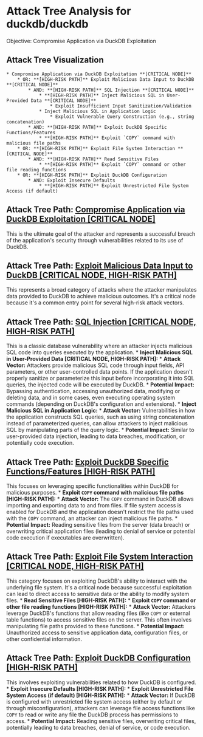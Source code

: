 # Attack Tree Analysis for duckdb/duckdb

Objective: Compromise Application via DuckDB Exploitation

## Attack Tree Visualization

```
* Compromise Application via DuckDB Exploitation **[CRITICAL NODE]**
    * OR: **[HIGH-RISK PATH]** Exploit Malicious Data Input to DuckDB **[CRITICAL NODE]**
        * AND: **[HIGH-RISK PATH]** SQL Injection **[CRITICAL NODE]**
            * **[HIGH-RISK PATH]** Inject Malicious SQL in User-Provided Data **[CRITICAL NODE]**
                * Exploit Insufficient Input Sanitization/Validation
            * Inject Malicious SQL in Application Logic
                * Exploit Vulnerable Query Construction (e.g., string concatenation)
        * AND: **[HIGH-RISK PATH]** Exploit DuckDB Specific Functions/Features
            * **[HIGH-RISK PATH]** Exploit `COPY` command with malicious file paths
    * OR: **[HIGH-RISK PATH]** Exploit File System Interaction **[CRITICAL NODE]**
        * AND: **[HIGH-RISK PATH]** Read Sensitive Files
            * **[HIGH-RISK PATH]** Exploit `COPY` command or other file reading functions
    * OR: **[HIGH-RISK PATH]** Exploit DuckDB Configuration
        * AND: Exploit Insecure Defaults
            * **[HIGH-RISK PATH]** Exploit Unrestricted File System Access (if default)
```


## Attack Tree Path: [Compromise Application via DuckDB Exploitation [CRITICAL NODE]](./attack_tree_paths/compromise_application_via_duckdb_exploitation__critical_node_.md)

This is the ultimate goal of the attacker and represents a successful breach of the application's security through vulnerabilities related to its use of DuckDB.

## Attack Tree Path: [Exploit Malicious Data Input to DuckDB [CRITICAL NODE, HIGH-RISK PATH]](./attack_tree_paths/exploit_malicious_data_input_to_duckdb__critical_node__high-risk_path_.md)

This represents a broad category of attacks where the attacker manipulates data provided to DuckDB to achieve malicious outcomes. It's a critical node because it's a common entry point for several high-risk attack vectors.

## Attack Tree Path: [SQL Injection [CRITICAL NODE, HIGH-RISK PATH]](./attack_tree_paths/sql_injection__critical_node__high-risk_path_.md)

This is a classic database vulnerability where an attacker injects malicious SQL code into queries executed by the application.
    * **Inject Malicious SQL in User-Provided Data [CRITICAL NODE, HIGH-RISK PATH]:**
        * **Attack Vector:** Attackers provide malicious SQL code through input fields, API parameters, or other user-controlled data points. If the application doesn't properly sanitize or parameterize this input before incorporating it into SQL queries, the injected code will be executed by DuckDB.
        * **Potential Impact:**  Bypassing authentication, accessing unauthorized data, modifying or deleting data, and in some cases, even executing operating system commands (depending on DuckDB's configuration and extensions).
    * **Inject Malicious SQL in Application Logic:**
        * **Attack Vector:** Vulnerabilities in how the application constructs SQL queries, such as using string concatenation instead of parameterized queries, can allow attackers to inject malicious SQL by manipulating parts of the query logic.
        * **Potential Impact:** Similar to user-provided data injection, leading to data breaches, modification, or potentially code execution.

## Attack Tree Path: [Exploit DuckDB Specific Functions/Features [HIGH-RISK PATH]](./attack_tree_paths/exploit_duckdb_specific_functionsfeatures__high-risk_path_.md)

This focuses on leveraging specific functionalities within DuckDB for malicious purposes.
    * **Exploit `COPY` command with malicious file paths [HIGH-RISK PATH]:**
        * **Attack Vector:** The `COPY` command in DuckDB allows importing and exporting data to and from files. If file system access is enabled for DuckDB and the application doesn't restrict the file paths used with the `COPY` command, an attacker can inject malicious file paths.
        * **Potential Impact:** Reading sensitive files from the server (data breach) or overwriting critical application files (leading to denial of service or potential code execution if executables are overwritten).

## Attack Tree Path: [Exploit File System Interaction [CRITICAL NODE, HIGH-RISK PATH]](./attack_tree_paths/exploit_file_system_interaction__critical_node__high-risk_path_.md)

This category focuses on exploiting DuckDB's ability to interact with the underlying file system. It's a critical node because successful exploitation can lead to direct access to sensitive data or the ability to modify system files.
    * **Read Sensitive Files [HIGH-RISK PATH]:**
        * **Exploit `COPY` command or other file reading functions [HIGH-RISK PATH]:**
            * **Attack Vector:**  Attackers leverage DuckDB's functions that allow reading files (like `COPY` or external table functions) to access sensitive files on the server. This often involves manipulating file paths provided to these functions.
            * **Potential Impact:**  Unauthorized access to sensitive application data, configuration files, or other confidential information.

## Attack Tree Path: [Exploit DuckDB Configuration [HIGH-RISK PATH]](./attack_tree_paths/exploit_duckdb_configuration__high-risk_path_.md)

This involves exploiting vulnerabilities related to how DuckDB is configured.
    * **Exploit Insecure Defaults [HIGH-RISK PATH]:**
        * **Exploit Unrestricted File System Access (if default) [HIGH-RISK PATH]:**
            * **Attack Vector:** If DuckDB is configured with unrestricted file system access (either by default or through misconfiguration), attackers can leverage file access functions like `COPY` to read or write any file the DuckDB process has permissions to access.
            * **Potential Impact:** Reading sensitive files, overwriting critical files, potentially leading to data breaches, denial of service, or code execution.

